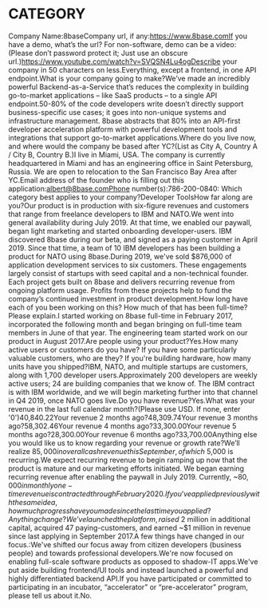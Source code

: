 # CATEGORY

Company Name:8baseCompany url, if any:https://www.8base.comIf you have a demo, what’s the url? For non-software, demo can be a video:(Please don’t password protect it; Just use an obscure url.)https://www.youtube.com/watch?v=SVQSN4Lu4ogDescribe your company in 50 characters on less.Everything, except a frontend, in one API endpoint.What is your company going to make?We’ve made an incredibly powerful Backend-as-a-Service that’s reduces the complexity in building go-to-market applications – like SaaS products – to a single API endpoint.50-80% of the code developers write doesn’t directly support business-specific use cases; it goes into non-unique systems and infrastructure management. 8base abstracts that 80% into an API-first developer acceleration platform with powerful development tools and integrations that support go-to-market applications.Where do you live now, and where would the company be based after YC?(List as City A, Country A / City B, Country B.)I live in Miami, USA. The company is currently headquartered in Miami and has an engineering office in Saint Petersburg, Russia. We are open to relocation to the San Francisco Bay Area after YC.Email address of the founder who is filling out this application:albert@8base.comPhone number(s):786-200-0840: Which category best applies to your company?Developer ToolsHow far along are you?Our product is in production with six-figure revenues and customers that range from freelance developers to IBM and NATO.We went into general availability during July 2019. At that time, we enabled our paywall, began light marketing and started onboarding developer-users. IBM discovered 8base during our beta, and signed as a paying customer in April 2019. Since that time, a team of 10 IBM developers has been building a product for NATO using 8base.During 2019, we've sold $876,000 of application development services to six customers. These engagements largely consist of startups with seed capital and a non-technical founder. Each project gets built on 8base and delivers recurring revenue from ongoing platform usage. Profits from these projects help to fund the company’s continued investment in product development.How long have each of you been working on this? How much of that has been full-time? Please explain.I started working on 8base full-time in February 2017, incorporated the following month and began bringing on full-time team members in June of that year. The engineering team started work on our product in August 2017.Are people using your product?Yes.How many active users or customers do you have? If you have some particularly valuable customers, who are they? If you're building hardware, how many units have you shipped?IBM, NATO, and multiple startups are customers, along with 1,700 developer users.Approximately 200 developers are weekly active users; 24 are building companies that we know of. The IBM contract is with IBM worldwide, and we will begin marketing further into that channel in Q4 2019, once NATO goes live.Do you have revenue?Yes.What was your revenue in the last full calendar month?(Please use USD. If none, enter '0')40,840.22Your revenue 2 months ago?48,309.74Your revenue 3 months ago?58,302.46Your revenue 4 months ago?33,300.00Your revenue 5 months ago?28,300.00Your revenue 6 months ago?33,700.00Anything else you would like us to know regarding your revenue or growth rate?We’ll realize $85,000 in overall cash revenue this September, of which ~$5,000 is recurring.We expect recurring revenue to begin ramping up now that the product is mature and our marketing efforts initiated. We began earning recurring revenue after enabling the paywall in July 2019. Currently, ~$80,000 in monthly one-time revenue is contracted through February 2020.If you’ve applied previously with the same idea, how much progress have you made since the last time you applied? Anything change?We’ve launched the platform, raised ~$2 million in additional capital, acquired 47 paying-customers, and earned ~$1 million in revenue since last applying in September 2017.A few things have changed in our focus.:We've shifted our focus away from citizen developers (business people) and towards professional developers.We're now focused on enabling full-scale software products as opposed to shadow-IT apps.We've put aside building frontend/UI tools and instead launched a powerful and highly differentiated backend API.If you have participated or committed to participating in an incubator, “accelerator” or “pre-accelerator” program, please tell us about it.No.